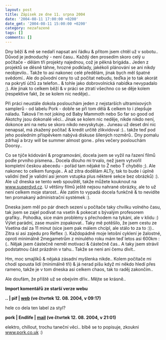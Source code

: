 ```yaml
---
layout: post
title: Zápisek ze dne 11. srpna 2004
date: '2004-08-11 17:00:00 +0200'
date_gmt: '2004-08-11 15:00:00 +0200'
category: nezařazené
tags: []
comments: []
---
```

<p>Dny běží &amp; mě se nedaří napsat ani řádku &amp; přitom jsem chtěl už v sobotu.. Důvod je jednoduchý -  není času.. Každý den prosedím skoro celý u počítače - dělám tři projekty najednou, což je pěkná brigáda..  Jeden z projektů se děsně táhne, hrozné podklady, jakékoli plánování se ani nikdy neobjevilo.. Takže to asi nakonec  celé předělám, jinak bych měl špatné svědomí.. Ale do původní ceny to už počítat nebudu, teďka je to tak akorát  na pokrytí účtů za telefon.. &amp; tohle jako dobrovolnická nabídka nevypadalo ;). Ale jinak to celkem běží &amp;  v práci se ztratí všechno co se děje kolem (respektive fakt, že se kolem nic neděje)..</p>
<p>Při práci neustále dokola poslouchám jeden z nejstarších ultramixových samplerů - od labelu Pork - dobře se při  tom dělá &amp; celkem to i zlepšuje náladu. Taková I'm not joking od Baby Mammoth nebo So far so good od Akotchy  jsou dokonalé věci.. Jinak se kolem nic neděje, nikde nikdo není, dokonce ani na netu se skoro nikdo nevyskytuje..  Juneau už deset dní nic nenapsal, má zkažený počítač &amp; kredit určitě zlikvidoval :).. takže teď pod jeho  posledním příspěvkem nabývá diskuse šílených rozměrů..  Dny pomalu zdrhají a brzy will be summer almost gone.. přes večery poslouchám Doorsy..</p>
<p>Co se týče kódování &amp; programování, docela jsem se vyžil na řazení filmů podle prvního písmena.. Docela dlouho  mi trvalo, než jsem vytvořil kompletní českou abecedu - pořád tam nějaké to Ž nebo Ť chybělo ;). Ale nakonec  to celkem funguje.. A až zítra dodělám ALTy, tak to bude i úplně validní (teď je validní asi jenom vstupka  plus některé sekce bez obrázků) :). Ale už dneska se tento web spouštěl,  takže můžete kouknout na <a href="http://www.superdvd.cz">www.superdvd.cz</a>. U většiny filmů ještě nejsou nahrané  obrázky, ale to už není celkem moje starost.. Ale zatím to vypadá docela funkčně &amp; to nevidíte ten promakaný  administrační systémek :).</p>
<p>Dneska jsem měl po pár dnech sezení u počítače taky chvilku volného času, tak jsem se zajel podívat na vsetín  &amp; pokecat s bývalým profesorem grafiky.. Pohodka, sice mám problémy s přechodem na tykání, ale v klidu :)  Výlet parádní, zase musím zopakovat.. Taky mě potěšilo,  že jsem cestu ze Vsetína dal za 11 minut (sice jsem pak málem chcípl, ale stálo to za to :)).. Zítra si asi zajedu  pro Reflex :). Každopádně moje letošní cyklení je žalostné, oproti minimálně 2megametrům z minulého roku mám  teď letos asi 600km :(.. Nějak jsem částečně neměl motivaci &amp; částečně čas.. A taky jsem strávil podstatnou část  prázdnin v tahu.. Takže se neni ani čemu divit..</p>
<p>Hm, moc smajlíků &amp; nějaká zásadní myšlenka nikde.. Kolem počítače mi chodí spousta lidí (minimálně tři)  &amp; já nerad píšu když mi někdo hledí přes rameno, takže je v tom dneska asi celkem chaos, tak to raděj zakončím..</p>
<p>Ale doufám, že příště už se obejvím dřív.. Mějte se krásně..</p>
<div class="import-komentaru">
<p><strong>Import komentářů ze starší verze webu</strong></p>
<div class="comment">
<p style="font-weight:bold"><span class="compredmet">..</span> | <span class="comname">pif</span> |  <a href="http://www.pifik.com">web</a> (ve&nbsp;čtvrtek&nbsp;12.&nbsp;08.&nbsp;2004,&nbsp;v&nbsp;09:17)</p>
<p>hele co dela ten label za styl? </p>
</div>
<div class="comment">
<p style="font-weight:bold"><span class="compredmet">pork</span> | <span class="comname">Endlife</span> |  <a href="mailto:jan.martinek@post.cz">mail</a> (ve&nbsp;čtvrtek&nbsp;12.&nbsp;08.&nbsp;2004,&nbsp;v&nbsp;21:01)</p>
<p>elektro, chillout, trochu taneční věci.. blbě se to popisuje, zkoukni <a href=http://www.pork.co.uk>www.pork.co.uk</a> :) </p>
</div>
</div>

